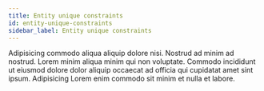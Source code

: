 ```yaml
---
title: Entity unique constraints
id: entity-unique-constraints
sidebar_label: Entity unique constraints
---
```


Adipisicing commodo aliqua aliquip dolore nisi. Nostrud ad minim ad nostrud. Lorem minim aliqua minim qui non voluptate. Commodo incididunt ut eiusmod dolore dolor aliquip occaecat ad officia qui cupidatat amet sint ipsum. Adipisicing Lorem enim commodo sit minim et nulla et labore.

